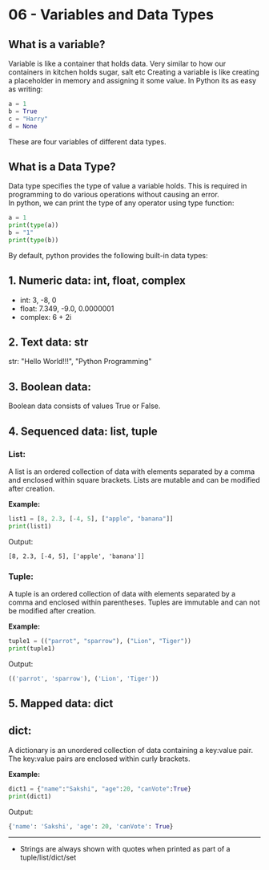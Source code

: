 # 06 - Variables and Data Types
## What is a variable?
Variable is like a container that holds data. Very similar to how our containers in kitchen holds sugar, salt etc
Creating a variable is like creating a placeholder in memory and assigning it some value. In Python its as easy as writing:
```python
a = 1
b = True
c = "Harry"
d = None
```

These are four variables of different data types.

## What is a Data Type?
Data type specifies the type of value a variable holds. This is required in programming to do various operations without causing an error. \
In python, we can print the type of any operator using type function:
```python
a = 1
print(type(a))
b = "1"
print(type(b))
```
By default, python provides the following built-in data types:

## 1. Numeric data: int, float, complex


 - int: 3, -8, 0
 -    float: 7.349, -9.0, 0.0000001
 -  complex: 6 + 2i 

## 2. Text data: str
    

str: "Hello World!!!", "Python Programming"

## 3. Boolean data:
    

Boolean data consists of values True or False.

## 4. Sequenced data: list, tuple
    

### List:
A list is an ordered collection of data with elements separated by a comma and enclosed within square brackets. Lists are mutable and can be modified after creation.

**Example:**

```python
list1 = [8, 2.3, [-4, 5], ["apple", "banana"]]
print(list1)
```


Output:

```markup
[8, 2.3, [-4, 5], ['apple', 'banana']]
```


### Tuple:  
A tuple is an ordered collection of data with elements separated by a comma and enclosed within parentheses. Tuples are immutable and can not be modified after creation. 

**Example:**

```python
tuple1 = (("parrot", "sparrow"), ("Lion", "Tiger"))
print(tuple1)
```


Output:

```python
(('parrot', 'sparrow'), ('Lion', 'Tiger'))
```


## 5. Mapped data: dict
    

## dict:
A dictionary is an unordered collection of data containing a key:value pair. The key:value pairs are enclosed within curly brackets.

**Example:**

```python
dict1 = {"name":"Sakshi", "age":20, "canVote":True}
print(dict1)
```


Output:

```python
{'name': 'Sakshi', 'age': 20, 'canVote': True}
```
---
* Strings are always shown with quotes when printed as part of a tuple/list/dict/set
